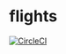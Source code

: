 # flights

[![CircleCI](https://circleci.com/gh/peter-edge/go-flights/tree/master.png)](https://circleci.com/gh/peter-edge/go-flights/tree/master)
